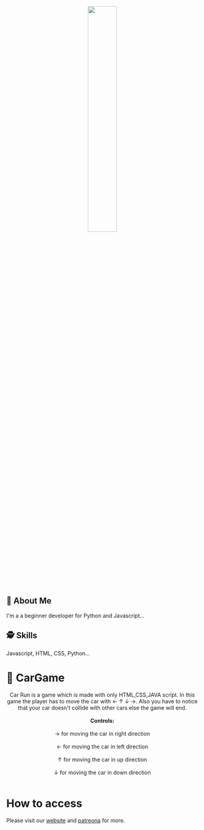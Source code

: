 <p align="center">
  <img width="39%" src="https://wallpaperaccess.com/full/955487.jpg" />
</p>


    
## 🚀 About Me
I'm a a beginner developer for Python and Javascript...

  
## 🕵️‍ Skills
Javascript, HTML, CSS, Python...

# 🚗 CarGame

<p align="center">
                    Car Run is a game which is made with only HTML,CSS,JAVA script.
                    In this game the player has to move the car with &#8592; &#8593; &#8595; &#8594;.
                    Also you have to notice that your car doesn't collide with other cars else the game will end.
                   <br><br><strong>Controls:</strong><br><br>
                    &#8594; for moving the car in right direction<br><br>
                    &#8592; for moving the car in left direction<br><br>
                    &#8593; for moving the car in up direction<br><br>
                    &#8595; for moving the car in down direction<br><br>
</p>

# How to access

<p> Please visit our <a href=""https://osourcegames.firebaseapp.com/Games.html>website</a> and <a href="https://www.patreon.com/join/OpenSourceGames">patreona</a> for more.
